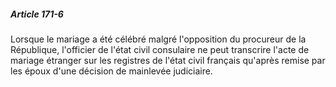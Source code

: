 ##### Article 171-6

Lorsque le mariage a été célébré malgré l'opposition du procureur de la République, l'officier de l'état civil consulaire ne peut transcrire l'acte de mariage étranger sur les registres de l'état civil français qu'après remise par les époux d'une décision de mainlevée judiciaire.

